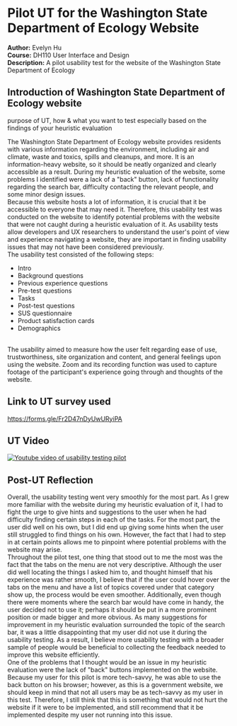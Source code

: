 # Pilot UT for the Washington State Department of Ecology Website
**Author:** Evelyn Hu  
**Course:** DH110 User Interface and Design  
**Description:** A pilot usability test for the website of the Washington State Department of Ecology

## Introduction of Washington State Department of Ecology website
purpose of UT, how & what you want to test especially based on the findings of your heuristic evaluation

The Washington State Department of Ecology website provides residents with various information regarding the environment, including air and climate, waste and toxics, spills and cleanups, and more. It is an information-heavy website, so it should be neatly organized and clearly accessible as a result. During my heuristic evaluation of the website, some problems I identified were a lack of a "back" button, lack of functionality regarding the search bar, difficulty contacting the relevant people, and some minor design issues.  
Because this website hosts a lot of information, it is crucial that it be accessible to everyone that may need it. Therefore, this usability test was conducted on the website to identify potential problems with the website that were not caught during a heuristic evaluation of it. As usability tests allow developers and UX researchers to understand the user's point of view and experience navigating a website, they are important in finding usability issues that may not have been considered previously.  
The usability test consisted of the following steps:
- Intro
- Background questions
- Previous experience questions
- Pre-test questions
- Tasks
- Post-test questions
- SUS questionnaire
- Product satisfaction cards
- Demographics
<br>
The usability aimed to measure how the user felt regarding ease of use, trustworthiness, site organization and content, and general feelings upon using the website.  
Zoom and its recording function was used to capture footage of the participant's experience going through and thoughts of the website.  

## Link to UT survey used
https://forms.gle/Fr2D47nDyUwURyiPA

## UT Video

[![Youtube video of usability testing pilot](https://img.youtube.com/vi/VUunE5aPL2Q/0.jpg)](https://youtu.be/VUunE5aPL2Q)


## Post-UT Reflection
  Overall, the usability testing went very smoothly for the most part. As I grew more familiar with the website during my heuristic evaluation of it, I had to fight the urge to give hints and suggestions to the user when he had difficulty finding certain steps in each of the tasks. For the most part, the user did well on his own, but I did end up giving some hints when the user still struggled to find things on his own. However, the fact that I had to step in at certain points allows me to pinpoint where potential problems with the website may arise.  
  Throughout the pilot test, one thing that stood out to me the most was the fact that the tabs on the menu are not very descriptive. Although the user did well locating the things I asked him to, and thought himself that his experience was rather smooth, I believe that if the user could hover over the tabs on the menu and have a list of topics covered under that category show up, the process would be even smoother. Additionally, even though there were moments where the search bar would have come in handy, the user decided not to use it; perhaps it should be put in a more prominent position or made bigger and more obvious. As many suggestions for improvement in my heuristic evaluation surrounded the topic of the search bar, it was a little disappointing that my user did not use it during the usability testing. As a result, I believe more usability testing with a broader sample of people would be beneficial to collecting the feedback needed to improve this website efficiently.  
  One of the problems that I thought would be an issue in my heuristic evaluation were the lack of "back" buttons implemented on the website. Because my user for this pilot is more tech-savvy, he was able to use the back button on his browser; however, as this is a government website, we should keep in mind that not all users may be as tech-savvy as my user in this test. Therefore, I still think that this is something that would not hurt the website if it were to be implemented, and still recommend that it be implemented despite my user not running into this issue.
